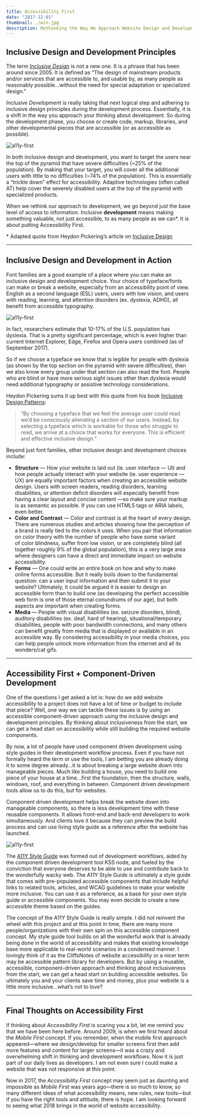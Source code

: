 ```yaml
---
title: Accessibility First
date: "2017-12-01"
thumbnail: ./win.jpg
description: Rethinking the Way We Approach Website Design and Development
---
```


<h2>Inclusive Design and Development Principles</h2>
<p>The term <a href="http://www.inclusivedesigntoolkit.com/whatis/whatis.html"><em>Inclusive Design</em></a> is not a new one. It is a phrase that has been around since 2005. It is defined as “The design of mainstream products and/or services that are accessible to, and usable by, as many people as reasonably possible…without the need for special adaptation or specialized design.”</p>
<p><em>Inclusive Development</em> is really taking that next logical step and adhering to inclusive design principles during the development process. Essentially, it is a shift in the way you approach your thinking about development. So during the development phase, you choose or create code, markup, libraries, and other developmental pieces that are accessible (or as accessible as possible).</p>

<div class="kg-card kg-image-card kg-width-medium">

![a11y-first](./first1.png)

</div>

<p>In both inclusive design and development, you want to target the users near the top of the pyramid that have severe difficulties (~25% of the population). By making that your target, you will cover all the additional users with little to no difficulties (~74% of the population). This is essentially a “trickle down” effect for accessibility. Adaptive technologies (often called AT) help cover the severely disabled users at the top of the pyramid with specialized products.</p>
<p>When we rethink our approach to development, we go beyond just the base level of access to information. Inclusive <strong>development</strong> means making something valuable, not just accessible, to as many people as we can*. It is about putting Accessibility First.</p>
<p>* Adapted quote from Heydon Pickering’s article on <a href="https://24ways.org/2016/what-the-heck-is-inclusive-design/">Inclusive Design</a></p>

<hr>

<h2>Inclusive Design and Development in Action</h2>
<p>Font families are a good example of a place where you can make an inclusive design and development choice. Your choice of typeface/fonts can make or break a website, especially from an accessibility point of view. English as a second language (ESL) users, users with low vision, and users with reading, learning, and attention disorders (ex. dyslexia, ADHD), all benefit from accessible typography.</p>

<div class="kg-card kg-image-card kg-width-medium">

![a11y-first](./first2.png)

</div>

<p>In fact, researchers estimate that 10-17% of the U.S. population has dyslexia. That is a pretty significant percentage, which is even higher than current Internet Explorer, Edge, Firefox and Opera users combined (as of September 2017).</p>
<p>So if we choose a typeface we know that is legible for people with dyslexia (as shown by the top section on the pyramid with severe difficulties), then we also know every group under that section can also read the font. People who are blind or have more serious sight issues other than dyslexia would need additional typography or assistive technology considerations.</p>
<p>Heydon Pickering sums it up best with this quote from his book <a href="https://shop.smashingmagazine.com/products/inclusive-design-patterns">Inclusive Design Patterns</a>:</p>
<blockquote><p>“By choosing a typeface that we feel the average user could read we’d be consciously alienating a section of our users. Instead, by selecting a typeface which is workable for those who struggle to read, we arrive at a choice that works for everyone. This is efficient and effective inclusive design.”</p></blockquote>
<p>Beyond just font families, other inclusive design and development choices include:</p>
<ul>
<li><strong>Structure</strong> — How your website is laid out (ie. user interface — UI) and how people actually interact with your website (ie. user experience — UX) are equally important factors when creating an accessible website design. Users with screen readers, reading disorders, learning disabilities, or attention deficit disorders will especially benefit from having a clear layout and concise content —so make sure your markup is as semantic as possible. If you can use HTML5 tags or ARIA labels, even better.</li>
<li><strong>Color and Contrast</strong> — Color and contrast is at the heart of every design. There are numerous studies and&nbsp;articles&nbsp;showing how the perception of a brand is really tied to the colors it uses. When you pair that information on color theory with the number of people who have some variant of&nbsp;color blindness, suffer from low vision, or are completely blind (all together roughly 9% of the global population), this is a very large area where designers can have a direct and immediate impact on website accessibility.</li>
<li><strong>Forms</strong> — One could write an entire book on&nbsp;how and why to make online forms accessible. But it really boils down to the fundamental question: can a user input information and then submit it to your website? Ultimately, it could be argued it is easier to design an accessible form than to build one (as developing the perfect accessible web form is one of those eternal conundrums of our age), but both aspects are important when creating forms.</li>
<li><strong>Media </strong>— People with visual disabilities (ex. seizure disorders, blind), auditory disabilities (ex. deaf, hard of hearing), situational/temporary disabilities, people with poor bandwidth connections, and many others can benefit greatly from media that is displayed or available in an accessible way. By considering accessibility in your media choices, you can help people unlock more information from the internet and all its wonders/cat gifs.</li>
</ul>

<hr>

<h2>Accessibility First + Component-Driven Development</h2>
<p>One of the questions I get asked a lot is: how do we add website accessibility to a project does not have a lot of time or budget to include that piece? Well, one way we can tackle these issues is by using an accessible component-driven approach using the inclusive design and development principles. By thinking about inclusiveness from the start, we can get a head start on accessibility while still building the required website components.</p>
<p>By now, a lot of people have used component driven development using style guides in their development workflow process. Even if you have not formally heard the term or use the tools, I am betting you are already doing it to some degree already…it is about breaking a large website down into manageable pieces. Much like building a house, you need to build one piece of your house at a time…first the foundation, then the structure, walls, windows, roof, and everything in between. Component driven development tools allow us to do this, but for websites.</p>
<p>Component driven development helps break the website down into manageable components, so there is less development time with these reusable components. It allows front-end and back-end developers to work simultaneously. And clients love it because they can preview the build process and can use living style guide as a reference after the website has launched.</p>

<div class="kg-card kg-image-card kg-width-medium">

![a11y-first](./first3.png)

</div>

<p>The <a href="http://a11y-style-guide.com/style-guide">A11Y Style Guide</a> was formed out of development workflows, aided by the component driven development tool&nbsp;KSS node, and fueled by the conviction that everyone deserves to be able to use and contribute back to the wonderfully wacky web. The A11Y Style Guide is ultimately a style guide that comes with pre-populated accessible components that include helpful links to related tools, articles, and WCAG guidelines to make your website more inclusive. You can use it as a reference, as a base for your own style guide or accessible components. You may even decide to create a new accessible theme based on the guides.</p>
<p>The concept of the A11Y Style Guide is really simple. I did not reinvent the wheel with this project and at this point in time, there are many more people/organizations with their own spin on this accessible component concept. My style guide tool builds on all the wonderful work that is already being done in the world of accessibility and makes that existing knowledge base more applicable to real-world scenarios in a condensed manner. I lovingly think of it as the CliffsNotes of website accessibility or a nicer term may be accessible pattern library for developers. But by using a reusable, accessible, component-driven approach and thinking about inclusiveness from the start, we can get a head start on building accessible websites. So ultimately you and your clients save&nbsp;time&nbsp;and&nbsp;money, plus your website is a little more&nbsp;inclusive…what’s not to love?</p>

<hr>

<h2>Final Thoughts on Accessibility First</h2>
<p>If thinking about <em>Accessibility First</em> is scaring you a bit, let me remind you that we have been here before. Around 2009, is when we first heard about the <em>Mobile First</em> concept. If you remember, when the mobile first approach appeared—where we design/develop for smaller screens first then add more features and content for larger screens—it was a crazy and overwhelming shift in thinking and development workflows. Now it is just part of our daily lives as developers. I am not even sure I could make a website that&nbsp;was not responsive at this point.</p>
<p>Now in 2017, the <em>Accessibility First</em> concept may seem just as daunting and impossible as <em>Mobile First</em> was years ago—there is so much to know, so many different ideas of what accessibility means, new rules, new tools—but if you have the right tools and attitude, there is hope. I am looking forward to seeing what 2018 brings in the world of website accessibility.</p>
